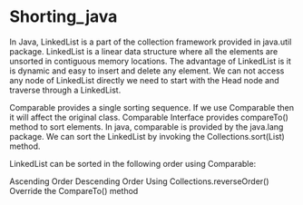 # Shorting_java

In Java, LinkedList is a part of the collection framework provided in java.util package. LinkedList is a linear data structure where all the elements are unsorted in contiguous memory locations. The advantage of LinkedList is it is dynamic and easy to insert and delete any element. We can not access any node of LinkedList directly we need to start with the Head node and traverse through a LinkedList.

Comparable provides a single sorting sequence. If we use Comparable then it will affect the original class. Comparable Interface provides compareTo() method to sort elements. In java, comparable is provided by the java.lang package. We can sort the LinkedList by invoking the Collections.sort(List) method. 

LinkedList can be sorted in the following order using Comparable:

Ascending Order
Descending Order
Using Collections.reverseOrder()
Override the CompareTo() method
